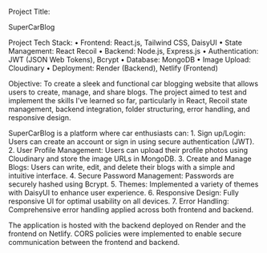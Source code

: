 Project Title:

SuperCarBlog

Project Tech Stack:
	•	Frontend: React.js, Tailwind CSS, DaisyUI
	•	State Management: React Recoil
	•	Backend: Node.js, Express.js
	•	Authentication: JWT (JSON Web Tokens), Bcrypt
	•	Database: MongoDB
	•	Image Upload: Cloudinary
	•	Deployment: Render (Backend), Netlify (Frontend)

Objective: To create a sleek and functional car blogging website that allows users to create, manage, and share blogs. The project aimed to test and implement the skills I’ve learned so far, particularly in React, Recoil state management, backend integration, folder structuring, error handling, and responsive design.



SuperCarBlog is a platform where car enthusiasts can:
	1.	Sign up/Login: Users can create an account or sign in using secure authentication (JWT).
	2.	User Profile Management: Users can upload their profile photos using Cloudinary and store the image URLs in MongoDB.
	3.	Create and Manage Blogs: Users can write, edit, and delete their blogs with a simple and intuitive interface.
	4.	Secure Password Management: Passwords are securely hashed using Bcrypt.
	5.	Themes: Implemented a variety of themes with DaisyUI to enhance user experience.
	6.	Responsive Design: Fully responsive UI for optimal usability on all devices.
	7.	Error Handling: Comprehensive error handling applied across both frontend and backend.

The application is hosted with the backend deployed on Render and the frontend on Netlify. CORS policies were implemented to enable secure communication between the frontend and backend.



 
